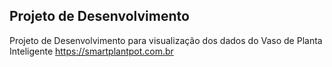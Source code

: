 ## Projeto de Desenvolvimento 

Projeto de Desenvolvimento para visualização dos dados do Vaso de Planta Inteligente https://smartplantpot.com.br